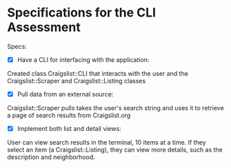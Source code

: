 # Specifications for the CLI Assessment

Specs:
- [x] Have a CLI for interfacing with the application:

Created class Craigslist::CLI that interacts with the user and the Craigslist::Scraper and Craigslist::Listing classes

- [x] Pull data from an external source:

Craigslist::Scraper pulls takes the user's search string and uses it to retrieve a page of search results from Craigslist.org

- [x] Implement both list and detail views:

User can view search results in the terminal, 10 items at a time. If they select an item (a Craigslist::Listing), they can view more details, such as the description and neighborhood.

